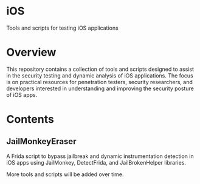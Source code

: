 # iOS
Tools and scripts for testing iOS applications

# Overview
This repository contains a collection of tools and scripts designed to assist in the security testing and dynamic analysis of iOS applications. The focus is on practical resources for penetration testers, security researchers, and developers interested in understanding and improving the security posture of iOS apps.

# Contents

## JailMonkeyEraser
A Frida script to bypass jailbreak and dynamic instrumentation detection in iOS apps using JailMonkey, DetectFrida, and JailBrokenHelper libraries.

More tools and scripts will be added over time.
